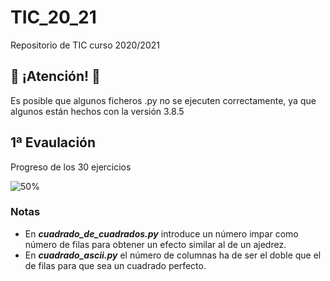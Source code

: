 # TIC_20_21
Repositorio de TIC curso 2020/2021

## :small_red_triangle: ¡Atención! :small_red_triangle_down:
Es posible que algunos ficheros .py no se ejecuten correctamente, ya que algunos están hechos con la versión 3.8.5

## 1ª Evaulación
Progreso de los 30 ejercicios

![50%](https://progress-bar.dev/20)

### Notas
* En ***cuadrado_de_cuadrados.py*** introduce un número impar como número de filas para obtener un efecto similar al de un ajedrez.
* En ***cuadrado_ascii.py*** el número de columnas ha de ser el doble que el de filas para que sea un cuadrado perfecto.

